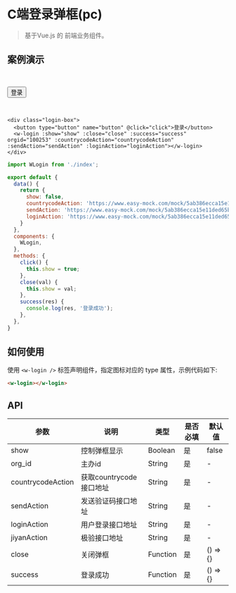 # C端登录弹框(pc)
> 基于Vue.js 的 前端业务组件。

## 案例演示

<div class="login-box">
  <button type="button" name="button" @click="click">登录</button>
  <w-login :show="show" :close="close" :success="success" orgid="100253" :countrycodeAction="countrycodeAction" :sendAction="sendAction" :loginAction="loginAction"></w-login>
</div>

``` vue
<div class="login-box">
  <button type="button" name="button" @click="click">登录</button>
  <w-login :show="show" :close="close" :success="success" orgid="100253" :countrycodeAction="countrycodeAction" :sendAction="sendAction" :loginAction="loginAction"></w-login>
</div>
```

``` js
import WLogin from './index';

export default {
  data() {
    return {
      show: false,
      countrycodeAction: 'https://www.easy-mock.com/mock/5ab386ecca15e11ded65b593/chinese/countrycode',
      sendAction: 'https://www.easy-mock.com/mock/5ab386ecca15e11ded65b593/chinese/smssend',
      loginAction: 'https://www.easy-mock.com/mock/5ab386ecca15e11ded65b593/chinese/login',
    }
  },
  components: {
    WLogin,
  },
  methods: {
    click() {
      this.show = true;
    },
    close(val) {
      this.show = val;
    },
    success(res) {
      console.log(res, '登录成功');
    },
  },
}
```

## 如何使用

使用 `<w-login />` 标签声明组件，指定图标对应的 type 属性，示例代码如下:

```` html
<w-login></w-login>
````

## API

|参数|说明|类型|是否必填|默认值|
|---|----|---|-------|-----|
|show|控制弹框显示|Boolean|是|false|
|org_id|主办id|String|是|-|
|countrycodeAction|获取countrycode接口地址|String|是|-|
|sendAction|发送验证码接口地址|String|是|-|
|loginAction|用户登录接口地址|String|是|-|
|jiyanAction|极验接口地址|String|是|-|
|close|关闭弹框|Function|是|() => {}|
|success|登录成功|Function|是|() => {}|


<script>
import WLogin from './index';

export default {
  data() {
    return {
      show: false,
      countrycodeAction: 'https://www.easy-mock.com/mock/5ab386ecca15e11ded65b593/chinese/countrycode',
      sendAction: 'https://www.easy-mock.com/mock/5ab386ecca15e11ded65b593/chinese/smssend',
      loginAction: 'https://www.easy-mock.com/mock/5ab386ecca15e11ded65b593/chinese/login',
    }
  },
  components: {
    WLogin,
  },
  methods: {
    click() {
      this.show = true;
    },
    close(val) {
      this.show = val;
    },
    success(res) {
      console.log(res, '登录成功');
    },
  },
}
</script>

<style lang="scss">
@import './style/login.scss';

.login-box {
  padding: 30px 0;
}
</style>
